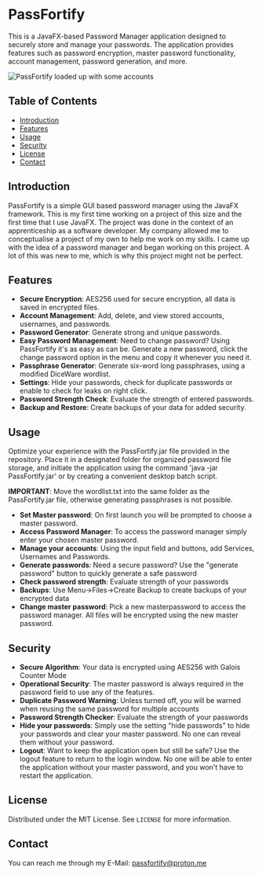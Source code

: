 # PassFortify

This is a JavaFX-based Password Manager application designed to securely store and manage your passwords. The application provides features such as password encryption, master password functionality, account management, password generation, and more.

![PassFortify loaded up with some accounts](https://i.ibb.co/yq5YXNY/example.png)

## Table of Contents

- [Introduction](#Introduction)
- [Features](#features)
- [Usage](#usage)
- [Security](#security)
- [License](#license)
- [Contact](#contact)

## Introduction
PassFortify is a simple GUI based password manager using the JavaFX framework. This is my first time working on a project of this size and the first time that I use JavaFX. The project was done in the context of an apprenticeship as a software developer. My company allowed me to conceptualise a project of my own to help me work on my skills. I came up with the idea of a password manager and began working on this project. A lot of this was new to me, which is why this project might not be perfect.

## Features

- **Secure Encryption**: AES256 used for secure encryption, all data is saved in encrypted files.
- **Account Management**: Add, delete, and view stored accounts, usernames, and passwords.
- **Password Generator**: Generate strong and unique passwords.
- **Easy Password Management**: Need to change password? Using PassFortify it's as easy as can be. Generate a new password, click the change password option in the menu and copy it whenever you need it.
- **Passphrase Generator**: Generate six-word long passphrases, using a modified DiceWare wordlist.
- **Settings**: Hide your passwords, check for duplicate passwords or enable to check for leaks on right click.
- **Password Strength Check**: Evaluate the strength of entered passwords.
- **Backup and Restore**: Create backups of your data for added security.

## Usage

Optimize your experience with the PassFortify.jar file provided in the repository. Place it in a designated folder for organized password file storage, and initiate the application using the command 'java -jar PassFortify.jar' or by creating a convenient desktop batch script.

**IMPORTANT**: Move the wordlist.txt into the same folder as the PassFortify.jar file, otherwise generating passphrases is not possible.
- **Set Master password**: On first launch you will be prompted to choose a master password.
- **Access Password Manager**: To access the password manager simply enter your chosen master password.
- **Manage your accounts**: Using the input field and buttons, add Services, Usernames and Passwords.
- **Generate passwords**: Need a secure password? Use the "generate password" button to quickly generate a safe password
- **Check password strength**: Evaluate strength of your passwords
- **Backups**: Use Menu->Files->Create Backup to create backups of your encrypted data
- **Change master password**: Pick a new masterpassword to access the password manager. All files will be encrypted using the new master password.

## Security

- **Secure Algorithm**: Your data is encrypted using AES256 with Galois Counter Mode
- **Operational Security**: The master password is always required in the password field to use any of the features.
- **Duplicate Password Warning**: Unless turned off, you will be warned when reusing the same password for multiple accounts
- **Password Strength Checker**: Evaluate the strength of your passwords
- **Hide your passwords**: Simply use the setting "hide passwords" to hide your passwords and clear your master password. No one can reveal them without your password.
- **Logout**: Want to keep the application open but still be safe? Use the logout feature to return to the login window. No one will be able to enter the application without your master password, and you won't have to restart the application.

## License

Distributed under the MIT License. See `LICENSE` for more information.

## Contact
 You can reach me through my E-Mail: passfortify@proton.me
